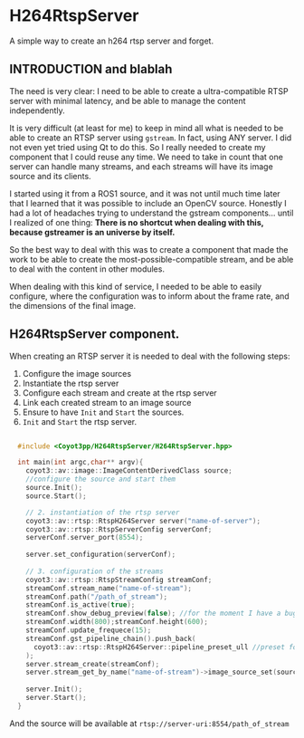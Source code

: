 # H264RtspServer

A simple way to create an h264 rtsp server and forget.


## INTRODUCTION and blablah

The need is very clear: I need to be able to create a ultra-compatible RTSP server with minimal latency, and be able to manage the content independently.

It is very difficult (at least for me) to keep in mind all what is needed to be able to create an RTSP server using `gstream`. In fact, using ANY server. I did not even yet tried using Qt to do this. So I really needed to create my component that I could reuse any time. We need to take in count that one server can handle many streams, and each streams will have its image source and its clients.

I started using it from a ROS1 source, and it was not until much time later that I learned that it was possible to include an OpenCV source. Honestly I had a lot of headaches trying to understand the gstream components... until I realized of one thing: **There is no shortcut when dealing with this, because gstreamer is an universe by itself.**

So the best way to deal with this was to create a component that made the work to be able to create the most-possible-compatible stream, and be able to deal with the content in other modules.

When dealing with this kind of service, I needed to be able to easily configure, where the configuration was to inform about the frame rate, and the dimensions of the final image.

## H264RtspServer component.

When creating an RTSP server it is needed to deal with the following steps:

1. Configure the image sources
2. Instantiate the rtsp server
3. Configure each stream and create at the rtsp server
4. Link each created stream to an image source
5. Ensure to have `Init` and `Start` the sources.
6. `Init` and `Start` the rtsp server.


```cpp

  #include <Coyot3pp/H264RtspServer/H264RtspServer.hpp>

  int main(int argc,char** argv){
    coyot3::av::image::ImageContentDerivedClass source;
    //configure the source and start them
    source.Init();
    source.Start();

    // 2. instantiation of the rtsp server
    coyot3::av::rtsp::RtspH264Server server("name-of-server");
    coyot3::av::rtsp::RtspServerConfig serverConf;
    serverConf.server_port(8554);
    
    server.set_configuration(serverConf);
    
    // 3. configuration of the streams
    coyot3::av::rtsp::RtspStreamConfig streamConf;
    streamConf.stream_name("name-of-stream");
    streamConf.path("/path_of_stream");
    streamConf.is_active(true);
    streamConf.show_debug_preview(false); //for the moment I have a bug with true
    streamConf.width(800);streamConf.height(600);
    streamConf.update_frequece(15);
    streamConf.gst_pipeline_chain().push_back(
      coyot3::av::rtsp::RtspH264Server::pipeline_preset_ull //preset for ultra-low-latency
    );
    server.stream_create(streamConf);
    server.stream_get_by_name("name-of-stream")->image_source_set(source);
    
    server.Init();
    server.Start();
  }

```

And the source will be available at `rtsp://server-uri:8554/path_of_stream`

